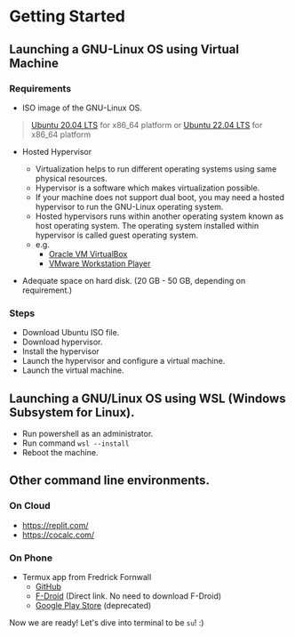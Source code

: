 # Getting Started

## Launching a GNU-Linux OS using Virtual Machine

### Requirements

* ISO image of the GNU-Linux OS.

> [Ubuntu 20.04 LTS](https://releases.ubuntu.com/20.04.5/?_ga=2.125119434.1524606981.1671093211-1303727683.1671093211) for x86_64 platform
> or
> [Ubuntu 22.04 LTS](https://ubuntu.com/download/desktop/thank-you?version=22.04.1&architecture=amd64) for x86_64 platform

* Hosted Hypervisor
    - Virtualization helps to run different operating systems using same physical resources.
    - Hypervisor is a software which makes virtualization possible.
    - If your machine does not support dual boot, you may need a hosted hypervisor to run the GNU-Linux operating system. 
    - Hosted hypervisors runs within another operating system known as host operating system. The operating system installed within hypervisor is called guest operating system.
    - e.g.
        * [Oracle VM VirtualBox](https://www.virtualbox.org/)
        * [VMware Workstation Player](https://customerconnect.vmware.com/en/downloads/info/slug/desktop_end_user_computing/vmware_workstation_player/17_0)
 
* Adequate space on hard disk. (20 GB - 50 GB, depending on requirement.)

### Steps

* Download Ubuntu ISO file. 
* Download hypervisor.
* Install the hypervisor
* Launch the hypervisor and configure a virtual machine.
* Launch the virtual machine.

## Launching a GNU/Linux OS using WSL (Windows Subsystem for Linux).
* Run powershell as an administrator.
* Run command ` wsl --install `
* Reboot the machine.

## Other command line environments.

### On Cloud

* https://replit.com/
* https://cocalc.com/

### On Phone

* Termux app from Fredrick Fornwall 
    - [GitHub](https://github.com/termux/termux-app/releases)
    - [F-Droid](https://f-droid.org/en/packages/com.termux/) (Direct link. No need to download F-Droid)
    - [Google Play Store](https://play.google.com/store/apps/details?id=com.termux) (deprecated)

Now we are ready!
Let's dive into terminal to be ` su `! :)





